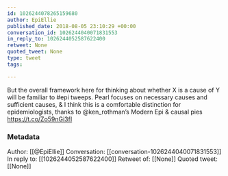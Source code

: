 ```yaml
---
id: 1026244078265159680
author: EpiEllie
published_date: 2018-08-05 23:10:29 +00:00
conversation_id: 1026244040071831553
in_reply_to: 1026244052587622400
retweet: None
quoted_tweet: None
type: tweet
tags:

---
```


But the overall framework here for thinking about whether X is a cause of Y will be familiar to #epi tweeps. Pearl focuses on necessary causes and sufficient causes, &amp; I think this is a comfortable distinction for epidemiologists, thanks to @ken_rothman’s Modern Epi &amp; causal pies https://t.co/Zo59nGi3fI

### Metadata

Author: [[@EpiEllie]]
Conversation: [[conversation-1026244040071831553]]
In reply to: [[1026244052587622400]]
Retweet of: [[None]]
Quoted tweet: [[None]]
